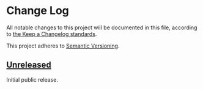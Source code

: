 # Change Log

All notable changes to this project will be documented in this file, according to [the Keep a Changelog standards](http://keepachangelog.com/).

This project adheres to [Semantic Versioning](http://semver.org/).

## [Unreleased]

Initial public release.

[Unreleased]: https://github.com/stevegrunwell/mcavoy/compare/master...develop
[0.1.0]: https://github.com/stevegrunwell/mcavoy/releases/tag/v0.1.0